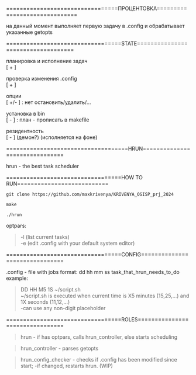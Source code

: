 =================================ПРОЦЕНТОВКА==============================

на данный момент выполняет первую задачу в .config и обрабатывает указанные getopts

==================================STATE===================================

планировка и исполнение задач   
[ + ]

проверка изменения .config  
[ + ]

опции             
[ +/- ] : нет остановить/удалить/...

установка в bin    
[ - ]  : план - прописать в makefile

резидентность      
[ - ]   (демон?) (исполняется на фоне)

====================================HRUN===============================

hrun - the best task scheduler

==================================HOW TO RUN===========================
```shell
git clone https://github.com/maxkrivenya/KRIVENYA_OSISP_prj_2024
```
```shell
make
```
```shell
./hrun 
```
  optpars:  
 >   -l (list current tasks)   
 >   -e (edit .config with your default system editor)
    

==================================CONFIG===============================

  .config - file with jobs
    format: dd hh mm ss task_that_hrun_needs_to_do  
    example:
>   DD HH M5 1S ~/script.sh   
>   ~/script.sh is executed when current time is X5 minutes (15,25,...) and 1X seconds (11,12,...)         
>   -can use any non-digit placeholder    

==================================ROLES================================

  > hrun - if has optpars, calls hrun_controller, else starts scheduling
  
  > hrun_controller - parses getopts
  
  > hrun_config_checker - checks if .config has been modified since start;
  >  -if changed, restarts hrun. (WIP)
